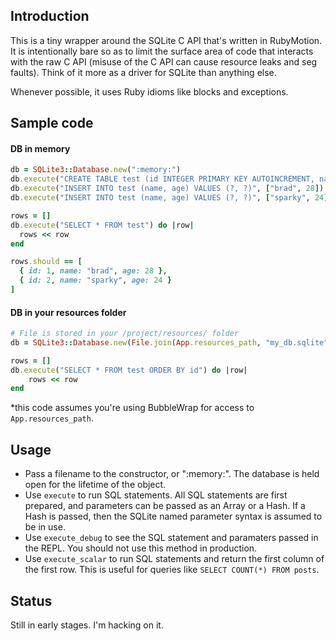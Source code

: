 Introduction
------------
This is a tiny wrapper around the SQLite C API that's written in RubyMotion. It is intentionally bare so as to limit the surface area of code that interacts with the raw C API (misuse of the C API can cause resource leaks and seg faults). Think of it more as a driver for SQLite than anything else.

Whenever possible, it uses Ruby idioms like blocks and exceptions.

Sample code
-----------

#### DB in memory

```ruby
db = SQLite3::Database.new(":memory:")
db.execute("CREATE TABLE test (id INTEGER PRIMARY KEY AUTOINCREMENT, name TEXT, age INTEGER)")
db.execute("INSERT INTO test (name, age) VALUES (?, ?)", ["brad", 28])
db.execute("INSERT INTO test (name, age) VALUES (?, ?)", ["sparky", 24])

rows = []
db.execute("SELECT * FROM test") do |row|
  rows << row
end

rows.should == [
  { id: 1, name: "brad", age: 28 },
  { id: 2, name: "sparky", age: 24 }
]
```

#### DB in your resources folder

```ruby
# File is stored in your /project/resources/ folder
db = SQLite3::Database.new(File.join(App.resources_path, "my_db.sqlite"))

rows = []
db.execute("SELECT * FROM test ORDER BY id") do |row|
	rows << row
end
```

*this code assumes you're using BubbleWrap for access to `App.resources_path`.

Usage
----------
* Pass a filename to the constructor, or ":memory:". The database is held open for the lifetime of the object.
* Use `execute` to run SQL statements. All SQL statements are first prepared, and parameters can be passed as an Array or a Hash. If a Hash is passed, then the SQLite named parameter syntax is assumed to be in use.
* Use `execute_debug` to see the SQL statement and paramaters passed in the REPL. You should not use this method in production.
* Use `execute_scalar` to run SQL statements and return the first column of the first row. This is useful for queries like `SELECT COUNT(*) FROM posts`.

Status
----------
Still in early stages. I'm hacking on it.
